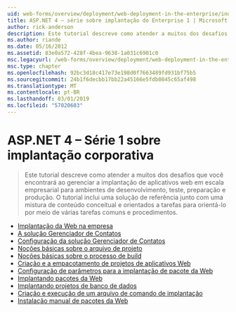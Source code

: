 ```yaml
---
uid: web-forms/overview/deployment/web-deployment-in-the-enterprise/index
title: ASP.NET 4 – série sobre implantação do Enterprise 1 | Microsoft Docs
author: rick-anderson
description: Este tutorial descreve como atender a muitos dos desafios que você encontrará ao gerenciar a implantação de aplicativos para desenvolvimento da web em escala empresarial...
ms.author: riande
ms.date: 05/16/2012
ms.assetid: 83e0a572-428f-4bea-9638-1a031c6901c0
msc.legacyurl: /web-forms/overview/deployment/web-deployment-in-the-enterprise
msc.type: chapter
ms.openlocfilehash: 92bc3d18c417e73e198d0f7663489fd931bf75b5
ms.sourcegitcommit: 24b1f6decbb17bb22a45166e5fdb0845c65af498
ms.translationtype: MT
ms.contentlocale: pt-BR
ms.lasthandoff: 03/01/2019
ms.locfileid: "57020603"
---
```

<a name="aspnet-4---enterprise-deployment-series-1"></a>ASP.NET 4 – Série 1 sobre implantação corporativa
====================
> Este tutorial descreve como atender a muitos dos desafios que você encontrará ao gerenciar a implantação de aplicativos web em escala empresarial para ambientes de desenvolvimento, teste, preparação e produção. O tutorial inclui uma solução de referência junto com uma mistura de conteúdo conceitual e orientados a tarefas para orientá-lo por meio de várias tarefas comuns e procedimentos.


- [Implantação da Web na empresa](web-deployment-in-the-enterprise.md)
- [A solução Gerenciador de Contatos](the-contact-manager-solution.md)
- [Configuração da solução Gerenciador de Contatos](setting-up-the-contact-manager-solution.md)
- [Noções básicas sobre o arquivo de projeto](understanding-the-project-file.md)
- [Noções básicas sobre o processo de build](understanding-the-build-process.md)
- [Criação e a empacotamento de projetos de aplicativos Web](building-and-packaging-web-application-projects.md)
- [Configuração de parâmetros para a implantação de pacote da Web](configuring-parameters-for-web-package-deployment.md)
- [Implantando pacotes da Web](deploying-web-packages.md)
- [Implantando projetos de banco de dados](deploying-database-projects.md)
- [Criação e execução de um arquivo de comando de implantação](creating-and-running-a-deployment-command-file.md)
- [Instalação manual de pacotes da Web](manually-installing-web-packages.md)
